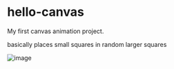 # hello-canvas
My first canvas animation project.

basically places small squares in random larger squares

![image](https://user-images.githubusercontent.com/41484946/216221151-d3120652-8161-41e8-90e9-913777ae1a43.png)

